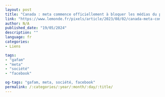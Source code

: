 ```yaml
---
layout: post
title: "Canada : meta commence officiellement à bloquer les médias du pays sur facebook et instagram"
link: "https://www.lemonde.fr/pixels/article/2023/08/02/canada-meta-commence-officiellement-a-bloquer-les-medias-du-pays_6184141_4408996.html"
author: N/A
published_date: "19/05/2024"
description: ""
language: fr
categories:
- Liens

tags:
- "gafam"
- "meta"
- "société"
- "facebook"

og-tags: "gafam, meta, société, facebook"
permalink: /:categories/:year/:month/:day/:title/
---
```

